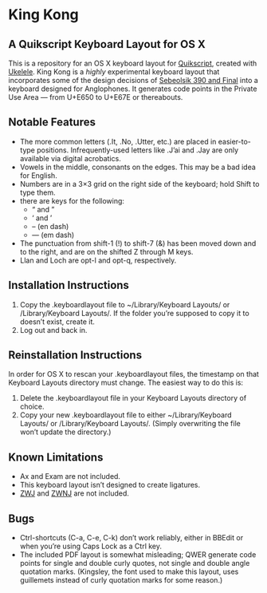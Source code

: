 <hgroup>
    <h1>King Kong</h1>
    <h2>A Quikscript Keyboard Layout for OS X</h2>
</hgroup>

This is a repository for an OS X keyboard layout for [Quikscript][qs], created with [Ukelele][uke].  King Kong is a *highly* experimental keyboard layout that incorporates some of the design decisions of [Sebeolsik 390 and Final](kokbd) into a keyboard designed for Anglophones. It generates code points in the Private Use Area — from U+E650 to U+E67E or thereabouts.


## Notable Features

- The more common letters (.It, .No, .Utter, etc.) are placed in easier-to-type positions. Infrequently-used letters like .J’ai and .Jay are only available via digital acrobatics.
- Vowels in the middle, consonants on the edges. This may be a bad idea for English.
- Numbers are in a 3×3 grid on the right side of the keyboard; hold Shift to type them.
- there are keys for the following:
  - “ and ”
  - ‘ and  ’
  - – (en dash)
  - — (em dash)
- The punctuation from shift-1 (!) to shift-7 (&) has been moved down and to the right, and are on the shifted Z through M keys.
- Llan and Loch are opt-l and opt-q, respectively.


## Installation Instructions

1. Copy the .keyboardlayout file to ~/Library/Keyboard Layouts/ or /Library/Keyboard Layouts/. If the folder you’re supposed to copy it to doesn’t exist, create it.
1. Log out and back in.


## Reinstallation Instructions

In order for OS X to rescan your .keyboardlayout files, the timestamp on that Keyboard Layouts directory must change. The easiest way to do this is:

1. Delete the .keyboardlayout file in your Keyboard Layouts directory of choice.
1. Copy your new .keyboardlayout file to either ~/Library/Keyboard Layouts/ or /Library/Keyboard Layouts/. (Simply overwriting the file won’t update the directory.)


## Known Limitations

- Ax and Exam are not included.
- This keyboard layout isn’t designed to create ligatures.
- [ZWJ][] and [ZWNJ][] are not included.


## Bugs

- Ctrl-shortcuts (C-a, C-e, C-k) don’t work reliably, either in BBEdit or when you’re using Caps Lock as a Ctrl key.
- The included PDF layout is somewhat misleading; QWER generate code points for single and double curly quotes, not single and double angle quotation marks. (Kingsley, the font used to make this layout, uses guillemets instead of curly quotation marks for some reason.)


[qs]: http://en.wikipedia.org/wiki/Quikscript
[uke]: http://scripts.sil.org/ukelele
[kokbd]: http://en.wikipedia.org/wiki/Keyboard_layout#Sebeolsik_390

[zwj]: http://en.wikipedia.org/wiki/Zero-width_joiner "ligature here, please"
[zwnj]: http://en.wikipedia.org/wiki/Zero-width_non-joiner "no ligature here, please"
